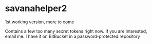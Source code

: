 # savanahelper2
1st working version, more to come

Contains a few too many secret tokens right now.  If you are interested, email me.  I have it on BitBucket in a password-protected repository
